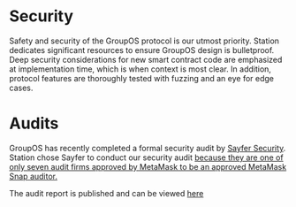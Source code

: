 # Security

Safety and security of the GroupOS protocol is our utmost priority. Station dedicates significant resources to ensure GroupOS design is bulletproof. Deep security considerations for new smart contract code are emphasized at implementation time, which is when context is most clear. In addition, protocol features are thoroughly tested with fuzzing and an eye for edge cases.

# Audits

GroupOS has recently completed a formal security audit by [Sayfer Security](https://sayfer.io/). Station chose Sayfer to conduct our security audit [because they are one of only seven audit firms approved by MetaMask to be an approved MetaMask Snap auditor.](https://sayfer.io/blog/auditing-metamask-snaps/)

The audit report is published and can be viewed [here](https://github.com/0xStation/groupos/tree/main/audits/Sayfer)